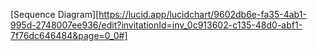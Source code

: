 [Sequence Diagram][https://lucid.app/lucidchart/9602db6e-fa35-4ab1-995d-2748007ee936/edit?invitationId=inv_0c913602-c135-48d0-abf1-7f76dc646484&page=0_0#]
